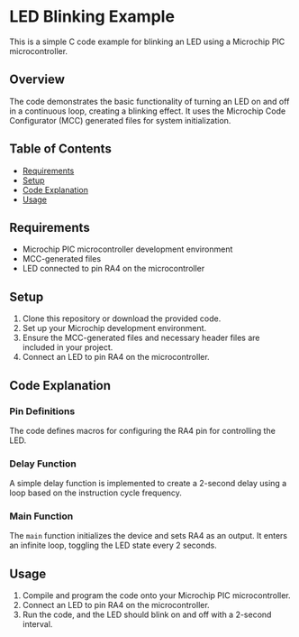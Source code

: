 # LED Blinking Example

This is a simple C code example for blinking an LED using a Microchip PIC microcontroller.

## Overview

The code demonstrates the basic functionality of turning an LED on and off in a continuous loop, creating a blinking effect. It uses the Microchip Code Configurator (MCC) generated files for system initialization.

## Table of Contents

- [Requirements](#requirements)
- [Setup](#setup)
- [Code Explanation](#code-explanation)
- [Usage](#usage)

## Requirements

- Microchip PIC microcontroller development environment
- MCC-generated files
- LED connected to pin RA4 on the microcontroller

## Setup

1. Clone this repository or download the provided code.
2. Set up your Microchip development environment.
3. Ensure the MCC-generated files and necessary header files are included in your project.
4. Connect an LED to pin RA4 on the microcontroller.

## Code Explanation

### Pin Definitions

The code defines macros for configuring the RA4 pin for controlling the LED.

### Delay Function

A simple delay function is implemented to create a 2-second delay using a loop based on the instruction cycle frequency.

### Main Function

The `main` function initializes the device and sets RA4 as an output. It enters an infinite loop, toggling the LED state every 2 seconds.

## Usage

1. Compile and program the code onto your Microchip PIC microcontroller.
2. Connect an LED to pin RA4 on the microcontroller.
3. Run the code, and the LED should blink on and off with a 2-second interval.
